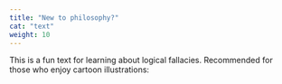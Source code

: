 ```yaml
---
title: "New to philosophy?"
cat: "text"
weight: 10
---
```

This is a fun text for learning about logical fallacies. Recommended for those who enjoy cartoon illustrations: